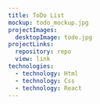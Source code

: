 ```yaml
---
title: ToDo List
mockup: todo_mockup.jpg
projectImages:
  desktopImage: todo.jpg
projectLinks:
  repository: repo
  view: link
technologies:
  - technology: Html
  - technology: Css
  - technology: React
---
```

